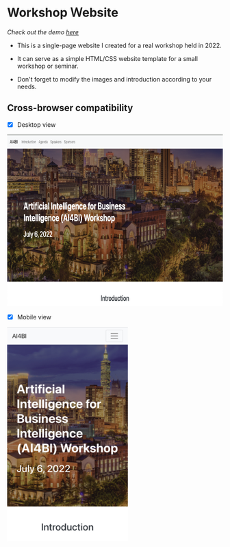 # Workshop Ｗebsite

*Check out the demo [here](https://ashleyfhh.github.io/workshop-website/ "游標顯示")*

* This is a single-page website I created for a real workshop held in 2022.

* It can serve as a simple HTML/CSS website template for a small workshop or seminar.

* Don't forget to modify the images and introduction according to your needs.


## Cross-browser compatibility

- [x] Desktop view

<img src="./preview/desktop_view.png" alt="desktop" height="400">

- [x] Mobile view

<img src="./preview/mobile_view.jpg" alt="mobile" height="500">